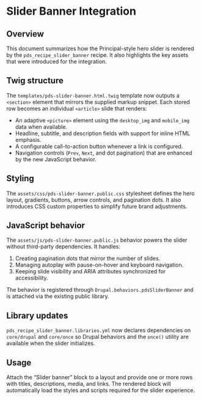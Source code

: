 # Slider Banner Integration

## Overview
This document summarizes how the Principal-style hero slider is rendered by the `pds_recipe_slider_banner` recipe. It also highlights the key assets that were introduced for the integration.

## Twig structure
The `templates/pds-slider-banner.html.twig` template now outputs a `<section>` element that mirrors the supplied markup snippet. Each stored row becomes an individual `<article>` slide that renders:

- An adaptive `<picture>` element using the `desktop_img` and `mobile_img` data when available.
- Headline, subtitle, and description fields with support for inline HTML emphasis.
- A configurable call-to-action button whenever a link is configured.
- Navigation controls (`Prev`, `Next`, and dot pagination) that are enhanced by the new JavaScript behavior.

## Styling
The `assets/css/pds-slider-banner.public.css` stylesheet defines the hero layout, gradients, buttons, arrow controls, and pagination dots. It also introduces CSS custom properties to simplify future brand adjustments.

## JavaScript behavior
The `assets/js/pds-slider-banner.public.js` behavior powers the slider without third-party dependencies. It handles:

1. Creating pagination dots that mirror the number of slides.
2. Managing autoplay with pause-on-hover and keyboard navigation.
3. Keeping slide visibility and ARIA attributes synchronized for accessibility.

The behavior is registered through `Drupal.behaviors.pdsSliderBanner` and is attached via the existing public library.

## Library updates
`pds_recipe_slider_banner.libraries.yml` now declares dependencies on `core/drupal` and `core/once` so Drupal behaviors and the `once()` utility are available when the slider initializes.

## Usage
Attach the “Slider banner” block to a layout and provide one or more rows with titles, descriptions, media, and links. The rendered block will automatically load the styles and scripts required for the slider experience.
